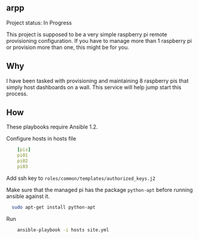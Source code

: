 arpp
-------------------------------------------

Project status: In Progress

This project is supposed to be a very simple raspberry pi remote provisioning configuration. If you have to manage more than 1 raspberry pi or provision more than one, this might be for you.


## Why

I have been tasked with provisioning and maintaining 8 raspberry pis that simply host dashboards on a wall. This service will help jump start this process.

## How

These playbooks require Ansible 1.2.

Configure hosts in hosts file

```yml
    [pis]
    pi01
    pi02
    pi03
```

Add ssh key to `roles/common/templates/authorized_keys.j2`

Make sure that the managed pi has the package `python-apt` before running ansible against it.

```bash
  sudo apt-get install python-apt
```


Run

```bash
    ansible-playbook -i hosts site.yml
```
